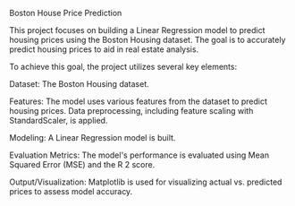 Boston House Price Prediction

This project focuses on building a Linear Regression model to predict housing prices  using the Boston Housing dataset. The goal is to accurately predict housing prices to aid in real estate analysis.

To achieve this goal, the project utilizes several key elements:

Dataset: The Boston Housing dataset.

Features: The model uses various features from the dataset to predict housing prices. Data 
preprocessing, including feature scaling with StandardScaler, is applied.

Modeling: A Linear Regression model is built.

Evaluation Metrics: The model's performance is evaluated using Mean Squared Error (MSE) and the R 
2 score.

Output/Visualization: Matplotlib is used for visualizing actual vs. predicted prices to assess model accuracy.
